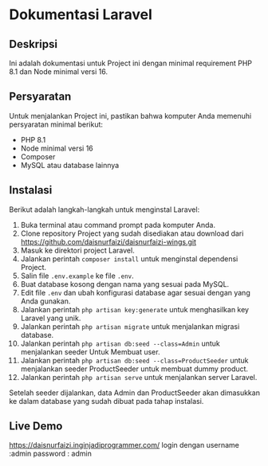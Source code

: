 # Dokumentasi Laravel

## Deskripsi
Ini adalah dokumentasi untuk Project ini dengan minimal requirement PHP 8.1 dan Node minimal versi 16.

## Persyaratan
Untuk menjalankan Project ini, pastikan bahwa komputer Anda memenuhi persyaratan minimal berikut:
- PHP 8.1
- Node minimal versi 16
- Composer
- MySQL atau database lainnya

## Instalasi
Berikut adalah langkah-langkah untuk menginstal Laravel:

1. Buka terminal atau command prompt pada komputer Anda.
2. Clone repository Project yang sudah disediakan atau download dari https://github.com/daisnurfaizi/daisnurfaizi-wings.git
3. Masuk ke direktori project Laravel.
4. Jalankan perintah `composer install` untuk menginstal dependensi Project.
5. Salin file `.env.example` ke file `.env`.
6. Buat database kosong dengan nama yang sesuai pada MySQL.
7. Edit file `.env` dan ubah konfigurasi database agar sesuai dengan yang Anda gunakan.
8. Jalankan perintah `php artisan key:generate` untuk menghasilkan key Laravel yang unik.
9. Jalankan perintah `php artisan migrate` untuk menjalankan migrasi database.
10. Jalankan perintah `php artisan db:seed --class=Admin` untuk menjalankan seeder Untuk Membuat user.
11. Jalankan perintah `php artisan db:seed --class=ProductSeeder` untuk menjalankan seeder ProductSeeder untuk membuat dummy product.
12. Jalankan perintah `php artisan serve` untuk menjalankan server Laravel.


Setelah seeder dijalankan, data Admin dan ProductSeeder akan dimasukkan ke dalam database yang sudah dibuat pada tahap instalasi.

## Live Demo
https://daisnurfaizi.inginjadiprogrammer.com/
login dengan 
username :admin
password : admin


